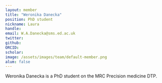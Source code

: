 ```yaml
---
layout: member
title: "Weronika Danecka"
position: PhD student
nickname: Laura
handle: 
email: W.A.Danecka@sms.ed.ac.uk
twitter: 
github: 
ORCID: 
scholar: 
image: /assets/images/team/default-member.png
alum: false
---
```


Weronika Danecka is a PhD student on the MRC Precision medicine DTP.

